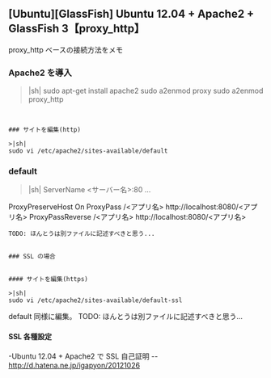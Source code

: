 ## [Ubuntu][GlassFish] Ubuntu 12.04 + Apache2 + GlassFish 3【proxy_http】

proxy_http ベースの接続方法をメモ


### Apache2 を導入

>|sh|
sudo apt-get install apache2
sudo a2enmod proxy
sudo a2enmod proxy_http
```


### サイトを編集(http)

>|sh|
sudo vi /etc/apache2/sites-available/default
```


### default

>|sh|
ServerName <サーバー名>:80
...

ProxyPreserveHost On
ProxyPass        /<アプリ名> http://localhost:8080/<アプリ名>
ProxyPassReverse /<アプリ名> http://localhost:8080/<アプリ名>
```
TODO: ほんとうは別ファイルに記述すべきと思う...


### SSL の場合


#### サイトを編集(https)

>|sh|
sudo vi /etc/apache2/sites-available/default-ssl
```
default 同様に編集。
TODO: ほんとうは別ファイルに記述すべきと思う...


#### SSL 各種設定

-Ubuntu 12.04 + Apache2 で SSL 自己証明
--http://d.hatena.ne.jp/igapyon/20121026

